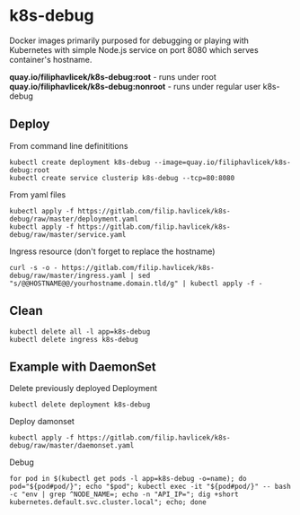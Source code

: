 # k8s-debug
Docker images primarily purposed for debugging or playing with Kubernetes with simple Node.js service on port 8080 which serves container's hostname.

**quay.io/filiphavlicek/k8s-debug:root** - runs under root  
**quay.io/filiphavlicek/k8s-debug:nonroot** - runs under regular user k8s-debug

## Deploy
From command line definititions
```
kubectl create deployment k8s-debug --image=quay.io/filiphavlicek/k8s-debug:root
kubectl create service clusterip k8s-debug --tcp=80:8080
```
From yaml files
```
kubectl apply -f https://gitlab.com/filip.havlicek/k8s-debug/raw/master/deployment.yaml
kubectl apply -f https://gitlab.com/filip.havlicek/k8s-debug/raw/master/service.yaml
```
Ingress resource (don't forget to replace the hostname)
```
curl -s -o - https://gitlab.com/filip.havlicek/k8s-debug/raw/master/ingress.yaml | sed "s/@@HOSTNAME@@/yourhostname.domain.tld/g" | kubectl apply -f -
```

## Clean
```
kubectl delete all -l app=k8s-debug
kubectl delete ingress k8s-debug
```

## Example with DaemonSet
Delete previously deployed Deployment
```
kubectl delete deployment k8s-debug
```
Deploy damonset
```
kubectl apply -f https://gitlab.com/filip.havlicek/k8s-debug/raw/master/daemonset.yaml
```
Debug
```
for pod in $(kubectl get pods -l app=k8s-debug -o=name); do pod="${pod#pod/}"; echo "$pod"; kubectl exec -it "${pod#pod/}" -- bash -c "env | grep ^NODE_NAME=; echo -n "API_IP="; dig +short kubernetes.default.svc.cluster.local"; echo; done
```
